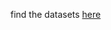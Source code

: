 find the datasets [here]([https://openai.com](https://www.kaggle.com/datasets/parasharmanas/movie-recommendation-system))
